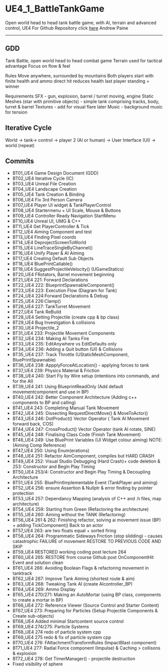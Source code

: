 
# UE4_1_BattleTankGame
Open world head to head tank battle game, with AI, terrain and advanced control, UE4
For Github Repository click [here](https://github.com/chineseburn/UE4_1_BattleTank)
Andrew Paine

---
## GDD

Tank Battle, open world head to head combat game
Terrain used for tactical advantage
Focus on flow & feel

Rules
Move anywhere, surrounded by mountains
Both players start with finite health and ammo
direct hit reduces health
last player standing = winner

Requirements
SFX - gun, explosion, barrel / turret moving, engine
Static Meshes (star with primitive objects) - simple tank comprising tracks, body, turret & barrel
Textures - add for visual flare later
Music - background music for tension

## Iterative Cycle
World -> tank-> control -> player 2 (AI or human) -> User Interface (UI) -> world (repeat)

## Commits
* BT01_UE4 Game Design Document (GDD)
* BT02_UE4 Iterative Cycle (IC)
* BT03_UE4 Unreal File Creation
* BT04_UE4 Landscape Creation
* BT05_UE4 Tank Creation & Binding
* BT06_UE4 Fix 3rd Person Camera
* BT07_UE4 Player UI widget & TankPlayerControl
* BT08_UE4 Startermenu + UI Scale, Mouse & Buttons
* BT09_UE4 Controller Ready Navigation StartMenu
* BT10_UE4 Unreal UI, UMG & C++
* BT11_UE4 Get PlayerController & Tick
* BT12_UE4 Aiming Component and test
* BT13_UE4 Finding Pixel coords
* BT14_UE4 DeprojectScreenToWorld
* BT15_UE4 LineTraceSingleByChannel()
* BT16_UE4 Unify Player & AI Aiming
* BT17_UE4 Creating Default Sub Objects
* BT18_UE4 BluePrintCallable()
* BT19_UE4 SuggestProjectileVelocity() (UGameStatics)
* BT20_UE4 FRotators, Barrel movement beginning
* BT21_UE4 221: Forward Declarations
* BT22_UE4 222: BlueprintSpawnableComponent()
* BT23_UE4 223: Execution Flow (Diagram for Tank)
* BT24_UE4 224:Forward Declarations & Debug
* BT25_UE4 226:Clamp()
* BT26_UE4 227: TankTurret Movement
* BT27_UE4 Tank ReBuild
* BT28_UE4 Setting Projectile (create cpp & bp class)
* BT29_UE4 Bug Investigation & collisions
* BT30_UE4 Projectile_2
* BT31_UE4 233: Projectile Movement Components
* BT32_UE4 234: Making AI Tanks Fire
* BT33_UE4 235: EditAnywhere vs EditDefaults only
* BT34_UE4 236: Adding a Quit button (UI) & Collisions
* BT35_UE4 237: Track Throttle (UStaticMeshComponent, BluePrintSpawnable)
* BT36_UE4 238: AppplyForceAtLocation() - applying forces to tank
* BT37_UE4 239: Physics Material & Friction
* BT38_UE4 240: Start Fly by Wire setup (intentions into commands, and for the AI)
* BT39_UE4 241: Using BlueprintReadOnly (Add default movementcomponent and use in BP)   
* BT40_UE4 242: Better Component Architecture (Adding c++ components to BP and calling)
* BT41_UE4 243: Completing Manual Tank Movement
* BT42_UE4 245: Dissecting RequestDirectMove() & MoveToActor()
* BT43_UE4 246: DotProduct() Vector Operator ( Tank AI Movement forward back, COS)
* BT44_UE4 247: CrossProduct() Vector Operator (tank AI rotate, SINE)
* BT45_UE4 248: Finalising Class Code (Finish Tank Movement)
* BT46_UE4 249: Use BluePrint Variables (UI Widget colour aiming) NOTE: (Aiming Comp Reference)
* BT47_UE4 250: Using Enum(erations)
* BT48_UE4 251: Refactor AimComponent, compiles but HARD CRASH
* BT49_UE4 252: Visual Studio Debugging (Hard Crash)+ code deletion & 253: Constructor and Begin Play Timing
* BT50_UE4 253/4: Constructor and Begin Play Timing & Decoupling Architecture
* BT51_UE4 255: BluePrintImplementable Event (TankPlayer and aiming)
* BT52_UE4 256: ensure Assertion & Nullptr & error finding by pointer protection
* BT53_UE4 257: Dependancy Mapping (analysis of C++ and .h files, map architecture)
* BT54_UE4 259: Starting from Green (Refactoring the architecture)
* BT55_UE4 260: Aiming without the TANK (Refactoring)
* BT56_UE4 261 & 262: Finishing refactor, solving ai movement issue (BP) + adding TickComponent() Back to an actor
* BT57_UE4 263: are two floats equal + sorted firing
* BT58_UE4 264: Programmatic Sideways Friction (stop slidding) - causes catastrophic FAILURE of movement RESTORE TO PREVIOUS CODE AND SKIP
* BT59_UE4 RESTORED working coding post lecture 264
* BT60_UE4 265: RESTORE from course Github post OnComponentHit Event and solution clean 
* BT61_UE4 266: Avoiding Boolean Flags & refactoring movement in tanktrack
* BT62_UE4 267: Improve Tank Aiming (shortest route & aim)
* BT63_UE4 268: Tweaking Tank AI (create AIcontroller_BP)
* BT64_UE4 269: Ammo Display
* BT65_UE4 270/271: Making an AutoMortar (using BP class, components to create a mortar in BP)
* BT66_UE4 272: Reference Viewer (Source Control and Starter Content)
* BT67_UE4 273: Preparing for Particles (Setup Projectile Components & Create sub-objects)
* BT68_UE4 Added minimal Startcontent source control
* BT69_UE4 274/275: Particle Systems
* BT68_UE4 274 redo of particle system cpp
* BT69_UE4 275 redo & fix of particle system cpp
* BT70_UE4 276: FAttachmentTransformRules (ImpactBlast component)
* BT71_UE4 277: Radial Force component (Impulse)  & Caching > collisons & explosion
* BT72_UE4 278: Get TimerManager() - projectile destruction
* Fixed visibility of sphere